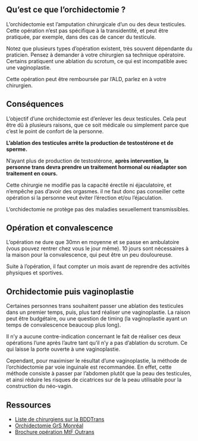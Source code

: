 ## Qu’est ce que l’orchidectomie ?

L’orchidectomie est l’amputation chirurgicale d’un ou des deux testicules. Cette opération n’est pas spécifique à la transidentité, et peut être pratiquée, par exemple, dans des cas de cancer du testicule.

Notez que plusieurs types d’opération existent, très souvent dépendante du praticien. Pensez à demander à votre chirurgien sa technique opératoire. Certains pratiquent une ablation du scrotum, ce qui est incompatible avec une vaginoplastie.

Cette opération peut être remboursée par l’ALD, parlez en à votre chirurgien.

## Conséquences

L’objectif d’une orchidectomie est d’enlever les deux testicules. Cela peut être dû à plusieurs raisons, que ce soit médicale ou simplement parce que c’est le point de confort de la personne.

**L’ablation des testicules arrête la production de testostérone et de sperme.**

N’ayant plus de production de testostérone, **après intervention, la personne trans devra prendre un traitement hormonal ou réadapter son traitement en cours.**

Cette chirurgie ne modifie pas la capacité érectile ni éjaculatoire, et n’empêche pas d’avoir des orgasmes. il ne faut donc pas conseiller cette opération si la personne veut éviter l’érection et/ou l’éjaculation.

L’orchidectomie ne protège pas des maladies sexuellement transmissibles.

## Opération et convalescence

L’opération ne dure que 30mn en moyenne et se passe en ambulatoire (vous pouvez rentrer chez vous le jour même). 10 jours sont nécessaires à la maison pour la convalescence, qui peut être un peu douloureuse.

Suite à l’opération, il faut compter un mois avant de reprendre des activités physiques et sportives.

## Orchidectomie puis vaginoplastie

Certaines personnes trans souhaitent passer une ablation des testicules dans un premier temps, puis, plus tard réaliser une vaginoplastie. La raison peut être budgétaire, ou une question de timing (la vaginoplastie ayant un temps de convalescence beaucoup plus long).

Il n’y a aucune contre-indication concernant le fait de réaliser ces deux opérations l’une après l’autre tant qu’il n’y a pas d’ablation du scrotum. Ce qui laisse la porte ouverte à une vaginoplastie.

Cependant, pour maximiser le résultat d’une vaginoplastie, la méthode de l’orchidectomie par voie inguinale est recommandée. En effet, cette méthode consiste à passer par l’abdomen plutôt que la peau des testicules, et ainsi réduire les risques de cicatrices sur de la peau utilisable pour la construction du néo-vagin.

## Ressources

- [Liste de chirurgiens sur la BDDTrans](https://bddtrans.fr/chirugiens/)
- [Orchidectomie GrS Monréal](https://blog.grsmontreal.com/orchidectomie/)
- [Brochure opération MtF Outrans](https://outrans.org/docs/ope-trans/OPES_F_imposition_compressed.pdf)